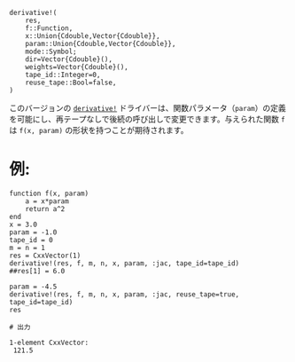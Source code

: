 ```
derivative!(
    res,
    f::Function,
    x::Union{Cdouble,Vector{Cdouble}},
    param::Union{Cdouble,Vector{Cdouble}},
    mode::Symbol;
    dir=Vector{Cdouble}(),
    weights=Vector{Cdouble}(),
    tape_id::Integer=0,
    reuse_tape::Bool=false,
)
```

このバージョンの [`derivative!`](@ref) ドライバーは、関数パラメータ（`param`）の定義を可能にし、再テープなしで後続の呼び出しで変更できます。与えられた関数 `f` は `f(x, param)` の形状を持つことが期待されます。

# 例:

```jldoctest
function f(x, param)
    a = x*param
    return a^2
end
x = 3.0
param = -1.0
tape_id = 0
m = n = 1
res = CxxVector(1)
derivative!(res, f, m, n, x, param, :jac, tape_id=tape_id)
##res[1] = 6.0

param = -4.5
derivative!(res, f, m, n, x, param, :jac, reuse_tape=true, tape_id=tape_id)
res

# 出力

1-element CxxVector:
 121.5
```
